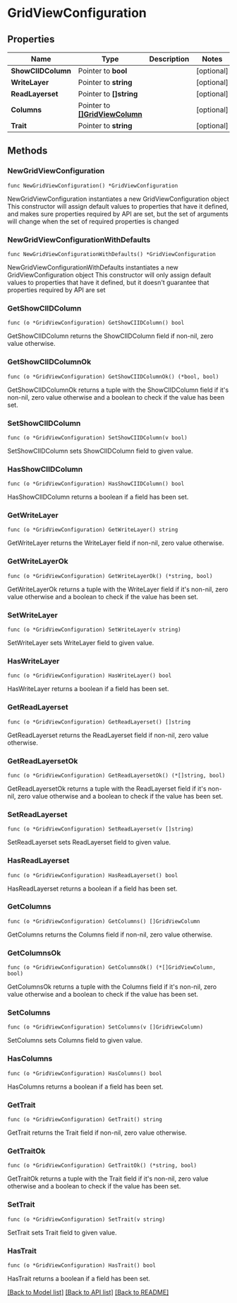 # GridViewConfiguration

## Properties

Name | Type | Description | Notes
------------ | ------------- | ------------- | -------------
**ShowCIIDColumn** | Pointer to **bool** |  | [optional] 
**WriteLayer** | Pointer to **string** |  | [optional] 
**ReadLayerset** | Pointer to **[]string** |  | [optional] 
**Columns** | Pointer to [**[]GridViewColumn**](GridViewColumn.md) |  | [optional] 
**Trait** | Pointer to **string** |  | [optional] 

## Methods

### NewGridViewConfiguration

`func NewGridViewConfiguration() *GridViewConfiguration`

NewGridViewConfiguration instantiates a new GridViewConfiguration object
This constructor will assign default values to properties that have it defined,
and makes sure properties required by API are set, but the set of arguments
will change when the set of required properties is changed

### NewGridViewConfigurationWithDefaults

`func NewGridViewConfigurationWithDefaults() *GridViewConfiguration`

NewGridViewConfigurationWithDefaults instantiates a new GridViewConfiguration object
This constructor will only assign default values to properties that have it defined,
but it doesn't guarantee that properties required by API are set

### GetShowCIIDColumn

`func (o *GridViewConfiguration) GetShowCIIDColumn() bool`

GetShowCIIDColumn returns the ShowCIIDColumn field if non-nil, zero value otherwise.

### GetShowCIIDColumnOk

`func (o *GridViewConfiguration) GetShowCIIDColumnOk() (*bool, bool)`

GetShowCIIDColumnOk returns a tuple with the ShowCIIDColumn field if it's non-nil, zero value otherwise
and a boolean to check if the value has been set.

### SetShowCIIDColumn

`func (o *GridViewConfiguration) SetShowCIIDColumn(v bool)`

SetShowCIIDColumn sets ShowCIIDColumn field to given value.

### HasShowCIIDColumn

`func (o *GridViewConfiguration) HasShowCIIDColumn() bool`

HasShowCIIDColumn returns a boolean if a field has been set.

### GetWriteLayer

`func (o *GridViewConfiguration) GetWriteLayer() string`

GetWriteLayer returns the WriteLayer field if non-nil, zero value otherwise.

### GetWriteLayerOk

`func (o *GridViewConfiguration) GetWriteLayerOk() (*string, bool)`

GetWriteLayerOk returns a tuple with the WriteLayer field if it's non-nil, zero value otherwise
and a boolean to check if the value has been set.

### SetWriteLayer

`func (o *GridViewConfiguration) SetWriteLayer(v string)`

SetWriteLayer sets WriteLayer field to given value.

### HasWriteLayer

`func (o *GridViewConfiguration) HasWriteLayer() bool`

HasWriteLayer returns a boolean if a field has been set.

### GetReadLayerset

`func (o *GridViewConfiguration) GetReadLayerset() []string`

GetReadLayerset returns the ReadLayerset field if non-nil, zero value otherwise.

### GetReadLayersetOk

`func (o *GridViewConfiguration) GetReadLayersetOk() (*[]string, bool)`

GetReadLayersetOk returns a tuple with the ReadLayerset field if it's non-nil, zero value otherwise
and a boolean to check if the value has been set.

### SetReadLayerset

`func (o *GridViewConfiguration) SetReadLayerset(v []string)`

SetReadLayerset sets ReadLayerset field to given value.

### HasReadLayerset

`func (o *GridViewConfiguration) HasReadLayerset() bool`

HasReadLayerset returns a boolean if a field has been set.

### GetColumns

`func (o *GridViewConfiguration) GetColumns() []GridViewColumn`

GetColumns returns the Columns field if non-nil, zero value otherwise.

### GetColumnsOk

`func (o *GridViewConfiguration) GetColumnsOk() (*[]GridViewColumn, bool)`

GetColumnsOk returns a tuple with the Columns field if it's non-nil, zero value otherwise
and a boolean to check if the value has been set.

### SetColumns

`func (o *GridViewConfiguration) SetColumns(v []GridViewColumn)`

SetColumns sets Columns field to given value.

### HasColumns

`func (o *GridViewConfiguration) HasColumns() bool`

HasColumns returns a boolean if a field has been set.

### GetTrait

`func (o *GridViewConfiguration) GetTrait() string`

GetTrait returns the Trait field if non-nil, zero value otherwise.

### GetTraitOk

`func (o *GridViewConfiguration) GetTraitOk() (*string, bool)`

GetTraitOk returns a tuple with the Trait field if it's non-nil, zero value otherwise
and a boolean to check if the value has been set.

### SetTrait

`func (o *GridViewConfiguration) SetTrait(v string)`

SetTrait sets Trait field to given value.

### HasTrait

`func (o *GridViewConfiguration) HasTrait() bool`

HasTrait returns a boolean if a field has been set.


[[Back to Model list]](../README.md#documentation-for-models) [[Back to API list]](../README.md#documentation-for-api-endpoints) [[Back to README]](../README.md)


